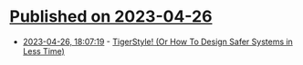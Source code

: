 # [Published on 2023-04-26](index.md)

* [2023-04-26, 18:07:19](https://lobste.rs/s/paq79n/tigerstyle_how_design_safer_systems_less) - [TigerStyle! (Or How To Design Safer Systems in Less Time)](https://www.youtube.com/watch?v=w3WYdYyjek4)

